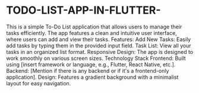 # TODO-LIST-APP-IN-FLUTTER-
This is a simple To-Do List application that allows users to manage their tasks efficiently. The app features a clean and intuitive user interface, where users can add and view their tasks.
Features:
Add New Tasks: Easily add tasks by typing them in the provided input field.
Task List: View all your tasks in an organized list format.
Responsive Design: The app is designed to work smoothly on various screen sizes.
Technology Stack
Frontend: Built using [insert framework or language, e.g., Flutter, React Native, etc.].
Backend: [Mention if there is any backend or if it's a frontend-only application].
Design: Features a gradient background with a minimalist layout for easy navigation.
